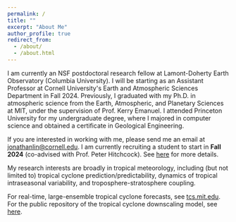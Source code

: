 ```yaml
---
permalink: /
title: ""
excerpt: "About Me"
author_profile: true
redirect_from: 
  - /about/
  - /about.html
---
```


I am currently an NSF postdoctoral research fellow at Lamont-Doherty Earth Observatory (Columbia University). I will be starting as an Assistant Professor at Cornell University's Earth and Atmospheric Sciences Department in Fall 2024. Previously, I graduated with my Ph.D. in atmospheric science from the Earth, Atmospheric, and Planetary Sciences at MIT, under the supervision of Prof. Kerry Emanuel. I attended Princeton University for my undergraduate degree, where I majored in computer science and obtained a certificate in Geological Engineering.

If you are interested in working with me, please send me an email at [jonathanlin@cornell.edu](mailto:jonathanlin@cornell.edu). I am currently recruiting a student to start in **Fall 2024** (co-advised with Prof. Peter Hitchcock). See [here](/opportunities) for more details.

My research interests are broadly in tropical meteorology, including (but not limited to) tropical cyclone prediction/predictability, dynamics of tropical intraseasonal variability, and troposphere-stratosphere coupling.

For real-time, large-ensemble tropical cyclone forecasts, see [tcs.mit.edu](http://tcs.mit.edu).
For the public repository of the tropical cyclone downscaling model, see [here](https://github.com/linjonathan/tropical_cyclone_risk).